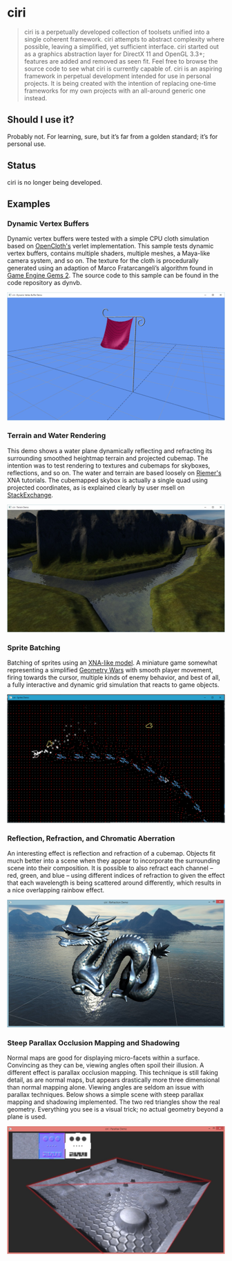 # ciri
> ciri is a perpetually developed collection of toolsets unified into a single coherent framework. ciri attempts to abstract complexity where possible, leaving a simplified, yet sufficient interface.  ciri started out as a graphics abstraction layer for DirectX 11 and OpenGL 3.3+; features are added and removed as seen fit. Feel free to browse the source code to see what ciri is currently capable of.
ciri is an aspiring framework in perpetual development intended for use in personal projects.  It is being created with the intention of replacing one-time frameworks for my own projects with an all-around generic one instead.

## Should I use it?
Probably not. For learning, sure, but it’s far from a golden standard; it’s for personal use.

## Status
ciri is no longer being developed.

## Examples
### Dynamic Vertex Buffers
Dynamic vertex buffers were tested with a simple CPU cloth simulation based on [OpenCloth's](https://github.com/mmmovania/opencloth) verlet implementation. This sample tests dynamic vertex buffers, contains multiple shaders, multiple meshes, a Maya-like camera system, and so on. The texture for the cloth is procedurally generated using an adaption of Marco Fratarcangeli’s algorithm found in [Game Engine Gems 2](http://www.gameenginegems.net/geg2.php). The source code to this sample can be found in the code repository as dynvb.

![Dynamic Vertex Buffers](https://raw.githubusercontent.com/KasumiL5x/ciri/master/screenshots/ciri-dynvb.png)

### Terrain and Water Rendering
This demo shows a water plane dynamically reflecting and refracting its surrounding smoothed heightmap terrain and projected cubemap. The intention was to test rendering to textures and cubemaps for skyboxes, reflections, and so on. The water and terrain are based loosely on [Riemer's](http://riemers.net/) XNA tutorials. The cubemapped skybox is actually a single quad using projected coordinates, as is explained clearly by user msell on [StackExchange](http://gamedev.stackexchange.com/questions/60313/implementing-a-skybox-with-glsl-version-330/60377#60377).

![Terrain and Water Rendering](https://raw.githubusercontent.com/KasumiL5x/ciri/master/screenshots/ciri-terrain.jpg)

### Sprite Batching
Batching of sprites using an [XNA-like model](https://msdn.microsoft.com/en-us/library/Microsoft.Xna.Framework.Graphics.SpriteBatch.aspx). A miniature game somewhat representing a simplified [Geometry Wars](https://en.wikipedia.org/wiki/Geometry_Wars) with smooth player movement, firing towards the cursor, multiple kinds of enemy behavior, and best of all, a fully interactive and dynamic grid simulation that reacts to game objects.

![Sprite Batching](https://raw.githubusercontent.com/KasumiL5x/ciri/master/screenshots/ciri-sprites.png)

### Reflection, Refraction, and Chromatic Aberration
An interesting effect is reflection and refraction of a cubemap. Objects fit much better into a scene when they appear to incorporate the surrounding scene into their composition. It is possible to also refract each channel – red, green, and blue – using different indices of refraction to given the effect that each wavelength is being scattered around differently, which results in a nice overlapping rainbow effect.

![Reflection, Refraction, and Chromatic Aberration](https://raw.githubusercontent.com/KasumiL5x/ciri/master/screenshots/ciri-refract.jpg)

### Steep Parallax Occlusion Mapping and Shadowing
Normal maps are good for displaying micro-facets within a surface. Convincing as they can be, viewing angles often spoil their illusion. A different effect is parallax occlusion mapping. This technique is still faking detail, as are normal maps, but appears drastically more three dimensional than normal mapping alone. Viewing angles are seldom an issue with parallax techniques. Below shows a simple scene with steep parallax mapping and shadowing implemented. The two red triangles show the real geometry. Everything you see is a visual trick; no actual geometry beyond a plane is used.

![Steep Parallax Occlusion Mapping and Shadowing](https://raw.githubusercontent.com/KasumiL5x/ciri/master/screenshots/ciri-parallax.jpg)

